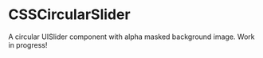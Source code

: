 CSSCircularSlider
=================

A circular UISlider component with alpha masked background image. Work in progress!
